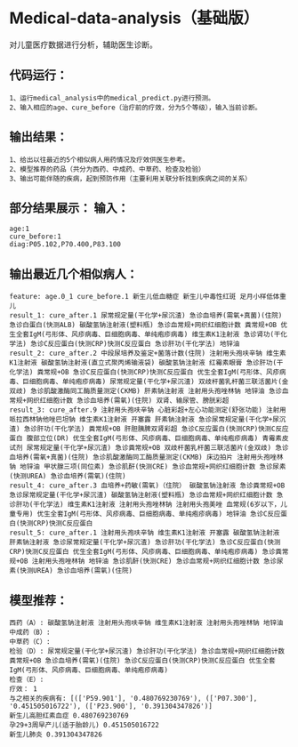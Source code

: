 # Medical-data-analysis（基础版）
对儿童医疗数据进行分析，辅助医生诊断。

代码运行：
--------------
	1、运行medical_analysis中的medical_predict.py进行预测。
	2、输入相应的age、cure_before（治疗前的疗效，分为5个等级），输入当前诊断。
	
输出结果：
--------------
	1、给出以往最近的5个相似病人用药情况及疗效供医生参考。
	2、模型推荐的药品（共分为西药、中成药、中草药、检查及检验）
	3、输出可能伴随的疾病，起到预防作用（主要利用关联分析找到疾病之间的关系）

部分结果展示：
输入：
--------------
	age:1
	cure_before:1
	diag:P05.102,P70.400,P83.100
		
输出最近几个相似病人：
---------------
	feature: age.0_1 cure_before.1 新生儿低血糖症 新生儿中毒性红斑 足月小样低体重儿
	result_1: cure_after.1 尿常规定量(干化学+尿沉渣) 急诊血培养(需氧+真菌)(住院) 急诊白蛋白(快测ALB) 碳酸氢钠注射液(塑料瓶) 急诊血常规+网织红细胞计数 粪常规+OB 优生全套IgM(弓形体、风疹病毒、巨细胞病毒、单纯疱疹病毒) 维生素K1注射液 急诊肾功(干化学法) 急诊C反应蛋白(快测CRP)快测C反应蛋白 急诊肝功(干化学法) 地锌油
	result_2: cure_after.2 中段尿培养及鉴定+菌落计数(住院) 注射用头孢呋辛钠 维生素K1注射液 碳酸氢钠注射液(直立式聚丙烯输液袋) 碳酸氢钠注射液 红霉素眼膏 急诊肝功(干化学法) 粪常规+OB 急诊C反应蛋白(快测CRP)快测C反应蛋白 优生全套IgM(弓形体、风疹病毒、巨细胞病毒、单纯疱疹病毒) 尿常规定量(干化学+尿沉渣) 双歧杆菌乳杆菌三联活菌片(金双歧) 急诊肌酸激酶同工酶质量测定(CKMB) 肝素钠注射液 注射用头孢唑林钠 地锌油 急诊血常规+网织红细胞计数 急诊血培养(需氧)(住院) 双肾、输尿管、膀胱彩超
	result_3: cure_after.9 注射用头孢呋辛钠 心脏彩超+左心功能测定(舒张功能) 注射用哌拉西林钠他唑巴坦钠 维生素K1注射液 开塞露 肝素钠注射液 急诊尿常规定量(干化学+尿沉渣) 急诊肝功(干化学法) 粪常规+OB 肝胆胰脾双肾彩超 急诊C反应蛋白(快测CRP)快测C反应蛋白 腹部立位(DR) 优生全套IgM(弓形体、风疹病毒、巨细胞病毒、单纯疱疹病毒) 青霉素皮试剂 尿常规定量(干化学+尿沉渣) 急诊粪常规+OB 双歧杆菌乳杆菌三联活菌片(金双歧) 急诊血培养(需氧+真菌)(住院) 急诊肌酸激酶同工酶质量测定(CKMB) 床边拍片 注射用头孢唑林钠 地锌油 甲状腺三项(同位素) 急诊肌酐(快测CRE) 急诊血常规+网织红细胞计数 急诊尿素(快测UREA) 急诊血培养(需氧)(住院)
	result_4: cure_after.3 血培养+药敏(需氧)（住院） 碳酸氢钠注射液 急诊粪常规+OB 急诊尿常规定量(干化学+尿沉渣) 碳酸氢钠注射液(塑料瓶) 急诊血常规+网织红细胞计数 急诊肝功(干化学法) 维生素K1注射液 注射用头孢唑林钠 注射用头孢美唑 血常规(6岁以下，儿童专用) 优生全套IgM(弓形体、风疹病毒、巨细胞病毒、单纯疱疹病毒) 地锌油 急诊C反应蛋白(快测CRP)快测C反应蛋白
	result_5: cure_after.1 注射用头孢呋辛钠 维生素K1注射液 开塞露 碳酸氢钠注射液 肝素钠注射液 急诊尿常规定量(干化学+尿沉渣) 急诊肝功(干化学法) 急诊C反应蛋白(快测CRP)快测C反应蛋白 优生全套IgM(弓形体、风疹病毒、巨细胞病毒、单纯疱疹病毒) 急诊粪常规+OB 注射用头孢唑林钠 地锌油 急诊肌酐(快测CRE) 急诊血常规+网织红细胞计数 急诊尿素(快测UREA) 急诊血培养(需氧)(住院)

			
模型推荐：
-------------
	西药（A）: 碳酸氢钠注射液 注射用头孢呋辛钠 维生素K1注射液 注射用头孢唑林钠 地锌油
	中成药（B）:
	中草药（C）:
	检验（D）: 尿常规定量(干化学+尿沉渣) 急诊肝功(干化学法) 急诊血常规+网织红细胞计数 粪常规+OB 急诊血培养(需氧)(住院) 急诊C反应蛋白(快测CRP)快测C反应蛋白 优生全套IgM(弓形体、风疹病毒、巨细胞病毒、单纯疱疹病毒)
	检查（E）:
	疗效： 1
	与之相关的疾病有: [(['P59.901'], '0.480769230769'), (['P07.300'], '0.451505016722'), (['P23.900'], '0.391304347826')]
	新生儿高胆红素血症 0.480769230769
	孕29+3周早产儿(适于胎龄儿) 0.451505016722
	新生儿肺炎 0.391304347826
		
